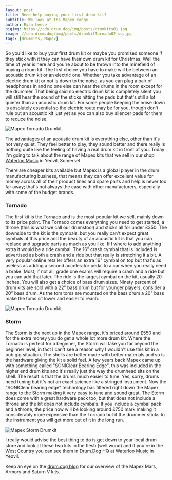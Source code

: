 ```yaml
---
layout: post
title: Need help buying your first drum kit?
subtitle: We look at the Mapex range
author: Ryan Leese
bigimg: https://cdn.drum.dog/img/posts/drumkits01.jpg
image: //cdn.drum.dog/img/posts/drumkitTornado02-sq.jpg
tags: [drumkits, Mapex]
---
```


So you'd like to buy your first drum kit or maybe you promised someone if they stick with it they can have their own drum kit for Christmas. Well the time of year is here and you're about to be thrown into the minefield of buying a drum kit. The first choice you have to make will be between an acoustic drum kit or an electric one. Whether you take advantage of an electric drum kit or not is down to the noise, as you can plug a pair of headphones in and no one else can hear the drums in the room except for the drummer. That being said no electric drum kit is completely silent you will still hear the sound of the sticks hitting the pads but that's still a lot quieter than an acoustic drum kit. For some people keeping the noise down is absolutely essential so the electric route may be for you, though don't rule out an acoustic kit just yet as you can also buy silencer pads for them to reduce the noise. 

![Mapex Tornado Drumkit](https://cdn.drum.dog/img/posts/drumkitTornado01.jpg)

The advantages of an acoustic drum kit is everything else, other than it's not very quiet. They feel better to play, they sound better and there really is nothing quite like the feeling of having a real drum kit in front of you. Today I'm going to talk about the range of Mapex kits that we sell in our shop [Waterloo Music](http://www.waterloomusic.co.uk) in Yeovil, Somerset. 

There are cheaper kits available but Mapex is a global player in the drum manufacturing business, that means they can offer excellent value for money across all of their product lines and spare parts and help is never too far away; that's not always the case with other manufacturers, especially with some of the budget brands.  

### Tornado
 
The first kit is the Tornado and is the most popular kit we sell, mainly down to its price point. The Tornado comes everything you need to get started, a throne (this is what we call our drumstool) and sticks all for under £350. The downside to the kit is the cymbals, but you really can't expect great cymbals at this price and the beauty of an acoustic kit is that you can replace and upgrade parts as much as you like. If I where to add anything extra it would be a ride cymbal. The 16" crash cymbal that is included is advertised as both a crash and a ride but that really is stretching it a bit. A very popular online retailer offers an extra 16" cymbal on top but that's as useless as adding a second accelerator pedal to a car when you really need a brake. Most, if not all, grade one exams will require a crash and a ride but you can add that later. The ride is the largest cymbal on the kit, usually 20 inches. You will also get a choice of bass drum sizes. Ninety percent of drum kits are sold with a 22" bass drum but for younger players, consider a 20" bass drum. As the tom toms are mounted on the bass drum a 20" bass make the toms sit lower and easier to reach. 

![Mapex Tornado Drumkit](https://cdn.drum.dog/img/posts/drumkitTornado02.jpg)

### Storm 

The Storm is the next up in the Mapex range, it's priced around £550 and for the extra money you do get a whole lot more drum kit. Where the Tornado is perfect for a beginner, the Storm will take you far beyond the beginner level, in fact I can't see a reason why I wouldn't use this kit in a pub gig situation. The shells are better made with better materials and so is the hardware giving the kit a solid feel. A few years back Mapex came up with something called "SONIClear Bearing Edge", this was included in the higher end drum kits and it's really just the way the drumhead sits on the shell. The result is that the drums much easier to tune. Yes, sorry, drums need tuning but it's not an exact science like a stringed instrument. Now the "SONIClear bearing edge" technology has filtered right down the Mapex range to the Storm making it very easy to tune and sound great. The Storm does come with a great hardware pack too, but that does not include a throne and the kit does not include cymbals. If you include a cymbal pack and a throne, the price now will be looking around £750 mark making it considerably more expensive than the Tornado but if the drummer sticks to the instrument you will get more out of it in the long run.

![Mapex Storm Drumkit](https://cdn.drum.dog/img/posts/drumkitStorm01.jpg)

I really would advise the best thing to do is get down to your local drum store and look at these two kits in the flesh (well wood) and if you're in the West Country you can see them in [Drum.Dog](https://drum.dog) HQ at [Waterloo Music](http://www.waterloomusic.co.uk) in Yeovil. 

Keep an eye on the [drum.dog blog](https://blog.drum.dog) for our overview of the Mapex Mars, Armory and Saturn V kits.


